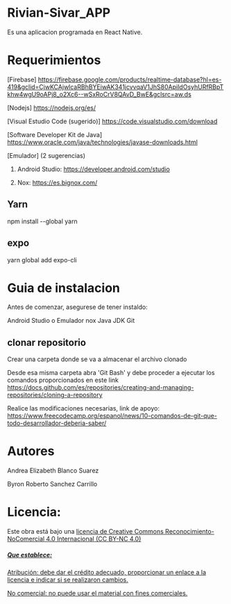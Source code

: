 # Rivian-Sivar_APP
Es una aplicacion programada en React Native.

# Requerimientos
[Firebase] https://firebase.google.com/products/realtime-database?hl=es-419&gclid=CjwKCAjwlcaRBhBYEiwAK341jcvvqaV1JhS80ApiIdOsyhURfRBpTkhw4wgU9oAPj8_o2Xc6--wSxRoCrV8QAvD_BwE&gclsrc=aw.ds

[Nodejs] https://nodejs.org/es/

[Visual Estudio Code (sugerido)] https://code.visualstudio.com/download

[Software Developer Kit de Java] https://www.oracle.com/java/technologies/javase-downloads.html

[Emulador] (2 sugerencias)
1) Android Studio:  https://developer.android.com/studio

2) Nox: https://es.bignox.com/

## Yarn
npm install --global yarn
## expo
yarn global add expo-cli

# Guia de instalacion
Antes de comenzar, asegurese de tener instaldo:

Android Studio o Emulador nox
Java JDK
Git
## clonar repositorio
Crear una carpeta donde se va a almacenar el archivo clonado

Desde esa misma carpeta abra 'Git Bash' y debe proceder a ejecutar los comandos proporcionados en este link https://docs.github.com/es/repositories/creating-and-managing-repositories/cloning-a-repository

Realice las modificaciones necesarias, link de apoyo: https://www.freecodecamp.org/espanol/news/10-comandos-de-git-que-todo-desarrollador-deberia-saber/

# Autores
Andrea Elizabeth Blanco Suarez

Byron Roberto Sanchez Carrillo

# Licencia:

Este obra está bajo una <a rel="license" href="http://creativecommons.org/licenses/by-nc/4.0/">licencia de Creative Commons Reconocimiento-NoComercial 4.0 Internacional (CC BY-NC 4.0)

##### Que establece:
Atribución: debe dar el crédito adecuado, proporcionar un enlace a la licencia e indicar si se realizaron cambios.
  
No comercial: no puede usar el material con fines comerciales.

